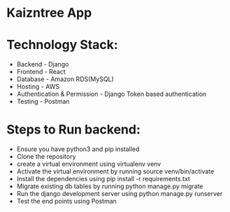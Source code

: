 # Kaizntree App

# Technology Stack:
* Backend - Django
* Frontend - React
* Database - Amazon RDS(MySQL)
* Hosting - AWS
* Authentication & Permission - Django Token based authentication
* Testing - Postman

# Steps to Run backend:
* Ensure you have python3 and pip installed
* Clone the repository
* create a virtual environment using virtualenv venv
* Activate the virtual environment by running source venv/bin/activate
* Install the dependencies using pip install -r requirements.txt
* Migrate existing db tables by running python manage.py migrate
* Run the django development server using python manage.py runserver
* Test the end points using Postman
